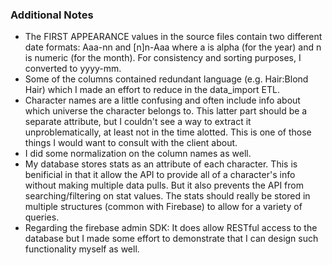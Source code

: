 ### Additional Notes
* The FIRST APPEARANCE values in the source files contain two different date formats: Aaa-nn and [n]n-Aaa where a is alpha (for the year) and n is numeric (for the month). For consistency and sorting purposes, I converted to yyyy-mm.
* Some of the columns contained redundant language (e.g. Hair:Blond Hair) which I made an effort to reduce in the data_import ETL.
* Character names are a little confusing and often include info about which universe the character belongs to. This latter part should be a separate attribute, but I couldn't see a way to extract it unproblematically, at least not in the time alotted. This is one of those things I would want to consult with the client about.
* I did some normalization on the column names as well.
* My database stores stats as an attribute of each character. This is benificial in that it allow the API to provide all of a character's info without making multiple data pulls. But it also prevents the API from searching/filtering on stat values. The stats should really be stored in multiple structures (common with Firebase) to allow for a variety of queries.
* Regarding the firebase admin SDK: It does allow RESTful access to the database but I made some effort to demonstrate that I can design such functionality myself as well.